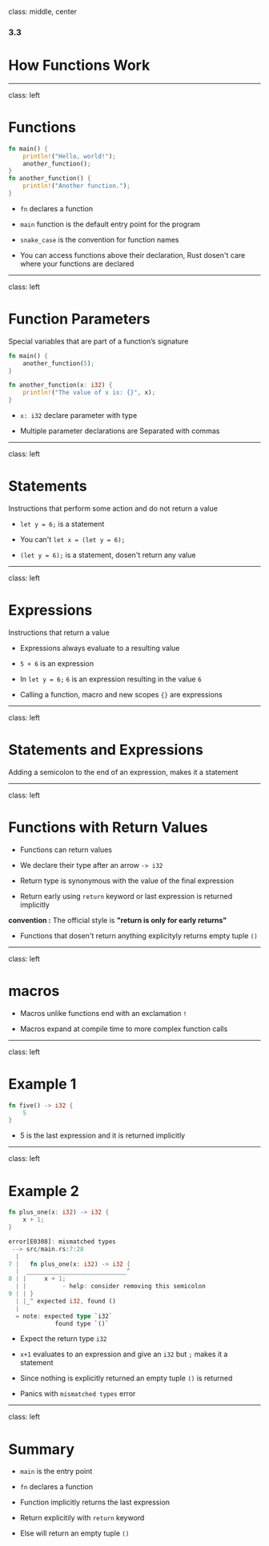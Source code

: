 class: middle, center

### 3.3

# How Functions Work

---

class: left

# Functions

```rust
fn main() {
    println!("Hello, world!");
    another_function();
}
fn another_function() {
    println!("Another function.");
}
```

- `fn` declares a function

- `main` function is the default entry point for the program

- `snake_case` is the convention for function names

- You can access functions above their declaration, Rust dosen't care where your
  functions are declared

---

class: left

# Function Parameters

Special variables that are part of a function’s signature

```rust
fn main() {
    another_function(5);
}

fn another_function(x: i32) {
    println!("The value of x is: {}", x);
}
```

- `x: i32` declare parameter with type

- Multiple parameter declarations are Separated with commas

---

class: left

# Statements

Instructions that perform some action and do not return a value

- `let y = 6;` is a statement

- You can't `let x = (let y = 6);`

- `(let y = 6);` is a statement, dosen't return any value

---

class: left

# Expressions

Instructions that return a value

- Expressions always evaluate to a resulting value

- `5 + 6` is an expression

- In `let y = 6;` `6` is an expression resulting in the value `6`

- Calling a function, macro and new scopes `{}` are expressions

---

class: left

# Statements and Expressions

Adding a semicolon to the end of an expression, makes it a statement

---

class: left

# Functions with Return Values

- Functions can return values

- We declare their type after an arrow `-> i32`

- Return type is synonymous with the value of the final expression

- Return early using `return` keyword or last expression is returned implicitly

**convention :** The official style is **"return is only for early returns"**

- Functions that dosen't return anything explicityly returns empty tuple `()`

---

class: left

# macros

- Macros unlike functions end with an exclamation `!`

- Macros expand at compile time to more complex function calls

---

class: left

# Example 1

```rust
fn five() -> i32 {
    5
}
```

- 5 is the last expression and it is returned implicitly

---

class: left

# Example 2

```rust
fn plus_one(x: i32) -> i32 {
    x + 1;
}
```

```rust
error[E0308]: mismatched types
 --> src/main.rs:7:28
  |
7 |   fn plus_one(x: i32) -> i32 {
  |  ____________________________^
8 | |     x + 1;
  | |          - help: consider removing this semicolon
9 | | }
  | |_^ expected i32, found ()
  |
  = note: expected type `i32`
             found type `()`
```

- Expect the return type `i32`

- `x+1` evaluates to an expression and give an `i32` but `;` makes it a statement

- Since nothing is explicitly returned an empty tuple `()` is returned

- Panics with `mismatched types` error

---

class: left

# Summary

- `main` is the entry point

- `fn` declares a function

- Function implicitly returns the last expression

- Return explicitily with `return` keyword

- Else will return an empty tuple `()`
